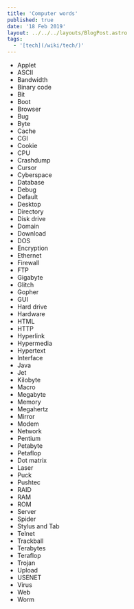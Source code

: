 ```yaml
---
title: 'Computer words'
published: true
date: '18 Feb 2019'
layout: ../../../layouts/BlogPost.astro
tags:
  - '[tech](/wiki/tech/)'
---
```


* Applet
* ASCII
* Bandwidth
* Binary code
* Bit
* Boot
* Browser
* Bug
* Byte
* Cache
* CGI
* Cookie
* CPU
* Crashdump
* Cursor
* Cyberspace
* Database
* Debug
* Default
* Desktop
* Directory
* Disk drive
* Domain
* Download
* DOS
* Encryption
* Ethernet
* Firewall
* FTP
* Gigabyte
* Glitch
* Gopher
* GUI
* Hard drive
* Hardware
* HTML
* HTTP
* Hyperlink
* Hypermedia
* Hypertext
* Interface
* Java
* Jet
* Kilobyte
* Macro
* Megabyte
* Memory
* Megahertz
* Mirror
* Modem
* Network
* Pentium
* Petabyte
* Petaflop
* Dot matrix
* Laser
* Puck
* Pushtec
* RAID
* RAM
* ROM
* Server
* Spider
* Stylus and Tab
* Telnet
* Trackball
* Terabytes
* Teraflop
* Trojan
* Upload
* USENET
* Virus
* Web
* Worm